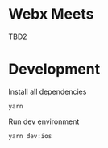 # Webx Meets

TBD2

# Development

Install all dependencies

    yarn

Run dev environment

    yarn dev:ios
